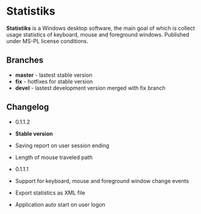 # Statistiks**Statistiks** is a Windows desktop software, the main goal of which is collect usage statistics of keyboard, mouse and foreground windows.Published under MS-PL license conditions.## Branches* **master** - lastest stable version* **fix** - hotfixes for stable version* **devel** - lastest development version merged with fix branch## Changelog * 0.1.1.2  * **Stable version**  * Saving report on user session ending  * Length of mouse traveled path * 0.1.1.1  * Support for keyboard, mouse and foreground window change events  * Export statistics as XML file  * Application auto start on user logon